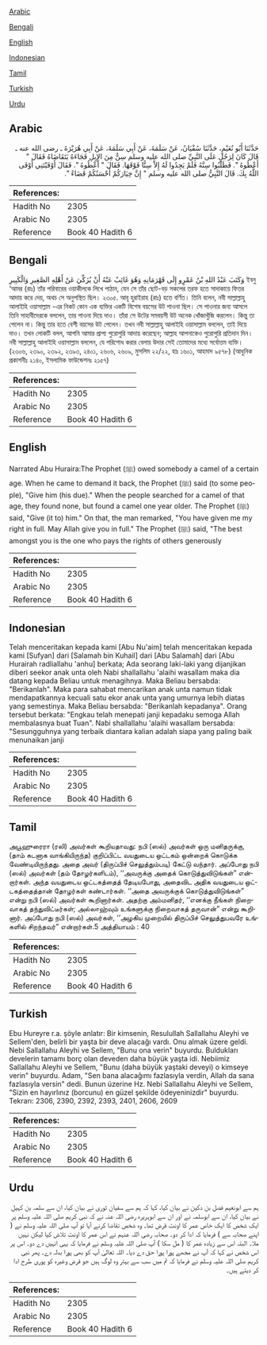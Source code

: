 [Arabic](#arabic)

[Bengali](#bengali)

[English](#english)

[Indonesian](#indonesian)

[Tamil](#tamil)

[Turkish](#turkish)

[Urdu](#urdu)

## Arabic


<div dir="rtl" lang="ar" style={{fontSize:'larger',backgroundColor:'#f8f9fa',padding:20}}>
حَدَّثَنَا أَبُو نُعَيْمٍ، حَدَّثَنَا سُفْيَانُ، عَنْ سَلَمَةَ، عَنْ أَبِي سَلَمَةَ، عَنْ أَبِي هُرَيْرَةَ ـ رضى الله عنه ـ قَالَ كَانَ لِرَجُلٍ عَلَى النَّبِيِّ صلى الله عليه وسلم سِنٌّ مِنَ الإِبِلِ فَجَاءَهُ يَتَقَاضَاهُ فَقَالَ ‏"‏ أَعْطُوهُ ‏"‏‏.‏ فَطَلَبُوا سِنَّهُ فَلَمْ يَجِدُوا لَهُ إِلاَّ سِنًّا فَوْقَهَا‏.‏ فَقَالَ ‏"‏ أَعْطُوهُ ‏"‏‏.‏ فَقَالَ أَوْفَيْتَنِي أَوْفَى اللَّهُ بِكَ‏.‏ قَالَ النَّبِيُّ صلى الله عليه وسلم ‏"‏ إِنَّ خِيَارَكُمْ أَحْسَنُكُمْ قَضَاءً ‏"‏‏.‏
</div>
<div style={{backgroundColor:'#f8f9fa',padding:20, marginBottom: 10}}><table> <thead> <tr> <th>References:</th> <th></th> </tr> </thead> <tbody><tr><td>Hadith No</td><td>2305</td></tr><tr><td>Arabic No</td><td>2305</td></tr><tr><td>Reference</td><td>Book 40 Hadith 6</td></tr></tbody></table></div>

## Bengali


<div dir="ltr" lang="bn" style={{fontSize:'larger',backgroundColor:'#f8f9fa',padding:20}}>
وَكَتَبَ عَبْدُ اللهِ بْنُ عَمْرٍو إِلَى قَهْرَمَانِهِ وَهُوَ غَائِبٌ عَنْهُ أَنْ يُزَكِّيَ عَنْ أَهْلِهِ الصَّغِيرِ وَالْكَبِيرِ ইবনু ‘আমর (রাঃ) তাঁর পরিবারের ওয়াকীলকে লিখে পাঠান, যেন সে তাঁর ছোট-বড় সকলের তরফ হতে সাদাকায়ে ফিতর আদায় করে দেয়, অথচ সে অনুপস্থিত ছিল। ২৩০৫. আবূ হুরাইরাহ (রাঃ) হতে বর্ণিত। তিনি বলেন, নবী সাল্লাল্লাহু আলাইহি ওয়াসাল্লাম -এর নিকট কোন এক ব্যক্তির একটি বিশেষ বয়সের উট পাওনা ছিল। সে পাওনার জন্য আসলে তিনি সাহাবীদেরকে বললেন, তার পাওনা দিয়ে দাও। তাঁরা সে উটের সমবয়সী উট অনেক খোঁজাখুঁজি করলেন। কিন্তু তা পেলেন না। কিন্তু তার হতে বেশী বয়সের উট পেলেন। তখন নবী সাল্লাল্লাহু আলাইহি ওয়াসাল্লাম বললেন, তাই দিয়ে দাও। তখন লোকটি বলল, আপনি আমার প্রাপ্য পুরোপুরি আদায় করেছেন; আল্লাহ আপনাকেও পুরোপুরি প্রতিদান দিন। নবী সাল্লাল্লাহু আলাইহি ওয়াসাল্লাম বললেন, যে পরিশোধ করার বেলায় উদার সেই তোমাদের মধ্যে সর্বোত্তম ব্যক্তি। (২৩০৬, ২৩৯০, ২৩৯২, ২৩৯৩, ২৪০১, ২৬০৬, ২৬০৯, মুসলিম ২২/২২, হাঃ ১৬০১, আহমাদ ৯৫৭৮) (আধুনিক প্রকাশনীঃ ২১৪০, ইসলামিক ফাউন্ডেশনঃ ২১৫৭)
</div>
<div style={{backgroundColor:'#f8f9fa',padding:20, marginBottom: 10}}><table> <thead> <tr> <th>References:</th> <th></th> </tr> </thead> <tbody><tr><td>Hadith No</td><td>2305</td></tr><tr><td>Arabic No</td><td>2305</td></tr><tr><td>Reference</td><td>Book 40 Hadith 6</td></tr></tbody></table></div>

## English


<div dir="ltr" lang="en" style={{fontSize:'larger',backgroundColor:'#f8f9fa',padding:20}}>
Narrated Abu Huraira:The Prophet (ﷺ) owed somebody a camel of a certain age. When he came to demand it back, the Prophet (ﷺ) said (to some people), "Give him (his due)." When the people searched for a camel of that age, they found none, but found a camel one year older. The Prophet (ﷺ) said, "Give (it to) him." On that, the man remarked, "You have given me my right in full. May Allah give you in full." The Prophet (ﷺ) said, "The best amongst you is the one who pays the rights of others generously
</div>
<div style={{backgroundColor:'#f8f9fa',padding:20, marginBottom: 10}}><table> <thead> <tr> <th>References:</th> <th></th> </tr> </thead> <tbody><tr><td>Hadith No</td><td>2305</td></tr><tr><td>Arabic No</td><td>2305</td></tr><tr><td>Reference</td><td>Book 40 Hadith 6</td></tr></tbody></table></div>

## Indonesian


<div dir="ltr" lang="id" style={{fontSize:'larger',backgroundColor:'#f8f9fa',padding:20}}>
Telah menceritakan kepada kami [Abu Nu'aim] telah menceritakan kepada kami [Sufyan] dari [Salamah bin Kuhail] dari [Abu Salamah] dari [Abu Hurairah radliallahu 'anhu] berkata; Ada seorang laki-laki yang dijanjikan diberi seekor anak unta oleh Nabi shallallahu 'alaihi wasallam maka dia datang kepada Beliau untuk menagihnya. Maka Beliau bersabda: "Berikanlah". Maka para sahabat mencarikan anak unta namun tidak mendapatkannya kecuali satu ekor anak unta yang umurnya lebih diatas yang semestinya. Maka Beliau bersabda: "Berikanlah kepadanya". Orang tersebut berkata: "Engkau telah menepati janji kepadaku semoga Allah membalasnya buat Tuan". Nabi shallallahu 'alaihi wasallam bersabda: "Sesungguhnya yang terbaik diantara kalian adalah siapa yang paling baik menunaikan janji
</div>
<div style={{backgroundColor:'#f8f9fa',padding:20, marginBottom: 10}}><table> <thead> <tr> <th>References:</th> <th></th> </tr> </thead> <tbody><tr><td>Hadith No</td><td>2305</td></tr><tr><td>Arabic No</td><td>2305</td></tr><tr><td>Reference</td><td>Book 40 Hadith 6</td></tr></tbody></table></div>

## Tamil


<div dir="ltr" lang="ta" style={{fontSize:'larger',backgroundColor:'#f8f9fa',padding:20}}>
அபூஹுரைரா (ரலி) அவர்கள் கூறியதாவது: நபி (ஸல்) அவர்கள் ஒரு மனிதருக்கு, (தாம் கடனாக வாங்கியிருந்த) குறிப்பிட்ட வயதுடைய ஒட்டகம் ஒன்றைக் கொடுக்க வேண்டியிருந்தது. அதை அவர் (திருப்பிச் செலுத்தும்படி) கேட்டு வந்தார். அப்போது நபி (ஸல்) அவர்கள் (தம் தோழர்களிடம்), ‘‘அவருக்கு அதைக் கொடுத்துவிடுங்கள்” என்றார்கள். அந்த வயதுடைய ஒட்டகத்தைத் தேடியபோது, அதைவிட அதிக வயதுடைய ஒட்டகத்தைத்தான் தோழர்கள் கண்டார்கள். ‘‘அதை அவருக்குக் கொடுத்துவிடுங்கள்” என்று நபி (ஸல்) அவர்கள் கூறினார்கள். அதற்கு அம்மனிதர், ‘‘எனக்கு நீங்கள் நிறைவாகத் தந்துவிட்டீர்கள்; அல்லாஹ்வும் உங்களுக்கு நிறைவாகத் தருவான்” என்று கூறினார். அப்போது நபி (ஸல்) அவர்கள், ‘‘அழகிய முறையில் திருப்பிச் செலுத்துபவரே உங்களில் சிறந்தவர்” என்றார்கள்.5 அத்தியாயம் : 40
</div>
<div style={{backgroundColor:'#f8f9fa',padding:20, marginBottom: 10}}><table> <thead> <tr> <th>References:</th> <th></th> </tr> </thead> <tbody><tr><td>Hadith No</td><td>2305</td></tr><tr><td>Arabic No</td><td>2305</td></tr><tr><td>Reference</td><td>Book 40 Hadith 6</td></tr></tbody></table></div>

## Turkish


<div dir="ltr" lang="tr" style={{fontSize:'larger',backgroundColor:'#f8f9fa',padding:20}}>
Ebu Hureyre r.a. şöyle anlatır: Bir kimsenin, Resulullah Sallallahu Aleyhi ve Sellem'den, belirli bir yaşta bir deve alacağı vardı. Onu almak üzere geldi. Nebi Sallallahu Aleyhi ve Sellem, "Bunu ona verin" buyurdu. Buldukları develerin tamamı borç olan deveden daha büyük yaşta idi. Nebiimiz Sallallahu Aleyhi ve Sellem, "Bunu (daha büyük yaştaki deveyi) o kimseye verin" buyurdu. Adam, "Sen bana alacağımı fazlasıyla verdin, Allah da sana fazlasıyla versin" dedi. Bunun üzerine Hz. Nebi Sallallahu Aleyhi ve Sellem, "Sizin en hayırlınız (borcunu) en güzel şekilde ödeyeninizdir" buyurdu. Tekrarı: 2306, 2390, 2392, 2393, 2401, 2606, 2609
</div>
<div style={{backgroundColor:'#f8f9fa',padding:20, marginBottom: 10}}><table> <thead> <tr> <th>References:</th> <th></th> </tr> </thead> <tbody><tr><td>Hadith No</td><td>2305</td></tr><tr><td>Arabic No</td><td>2305</td></tr><tr><td>Reference</td><td>Book 40 Hadith 6</td></tr></tbody></table></div>

## Urdu


<div dir="rtl" lang="ur" style={{fontSize:'larger',backgroundColor:'#f8f9fa',padding:20}}>
ہم سے ابونعیم فضل بن دکین نے بیان کیا، کہا کہ ہم سے سفیان ثوری نے بیان کیا، ان سے سلمہ بن کہیل نے بیان کیا، ان سے ابوسلمہ نے اور ان سے ابوہریرہ رضی اللہ عنہ نے کہ نبی کریم صلی اللہ علیہ وسلم پر ایک شخص کا ایک خاص عمر کا اونٹ قرض تھا۔ وہ شخص تقاضا کرنے آیا تو آپ صلی اللہ علیہ وسلم نے ( اپنے صحابہ سے ) فرمایا کہ ادا کر دو۔ صحابہ رضی اللہ عنہم نے اس عمر کا اونٹ تلاش کیا لیکن نہیں ملا۔ البتہ اس سے زیادہ عمر کا ( مل سکا ) آپ صلی اللہ علیہ وسلم نے فرمایا کہ یہی انہیں دے دو۔ اس پر اس شخص نے کہا کہ آپ نے مجھے پورا پورا حق دے دیا۔ اللہ تعالیٰ آپ کو بھی پورا بدلہ دے۔ پھر نبی کریم صلی اللہ علیہ وسلم نے فرمایا کہ تم میں سب سے بہتر وہ لوگ ہیں جو قرض وغیرہ کو پوری طرح ادا کر دیتے ہیں۔
</div>
<div style={{backgroundColor:'#f8f9fa',padding:20, marginBottom: 10}}><table> <thead> <tr> <th>References:</th> <th></th> </tr> </thead> <tbody><tr><td>Hadith No</td><td>2305</td></tr><tr><td>Arabic No</td><td>2305</td></tr><tr><td>Reference</td><td>Book 40 Hadith 6</td></tr></tbody></table></div>